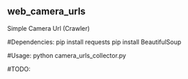 ## web_camera_urls

Simple Camera Url (Crawler)

#Dependencies:
pip install requests
pip install BeautifulSoup

#Usage:
python camera_urls_collector.py

#TODO:
